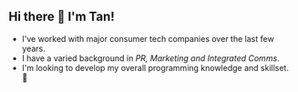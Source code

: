 ## Hi there 👋 I'm Tan!
- I've worked with major consumer tech companies over the last few years.
- I have a varied background in _PR, Marketing and Integrated Comms_.
- I'm looking to develop my overall programming knowledge and skillset. 🤔

<!--
**dtngu/dtngu** is a ✨ _special_ ✨ repository because its `README.md` (this file) appears on your GitHub profile.

Here are some ideas to get you started:

- 🔭 I’m currently working on ...
- 🌱 I’m currently learning ...
- 👯 I’m looking to collaborate on ...
- 🤔 I’m looking for help with ...
- 💬 Ask me about ...
- 📫 How to reach me: ...
- 😄 Pronouns: ...
- ⚡ Fun fact: ...
-->
